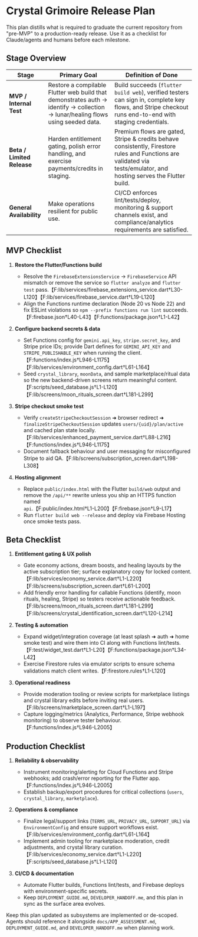 # Crystal Grimoire Release Plan

This plan distills what is required to graduate the current repository from "pre-MVP" to a production-ready release. Use it as a checklist for Claude/agents and humans before each milestone.

## Stage Overview
| Stage | Primary Goal | Definition of Done |
| --- | --- | --- |
| **MVP / Internal Test** | Restore a compilable Flutter web build that demonstrates auth → identify → collection → lunar/healing flows using seeded data. | Build succeeds (`flutter build web`), verified testers can sign in, complete key flows, and Stripe checkout runs end-to-end with staging credentials. |
| **Beta / Limited Release** | Harden entitlement gating, polish error handling, and exercise payments/credits in staging. | Premium flows are gated, Stripe & credits behave consistently, Firestore rules and Functions are validated via tests/emulator, and hosting serves the Flutter build. |
| **General Availability** | Make operations resilient for public use. | CI/CD enforces lint/tests/deploy, monitoring & support channels exist, and compliance/analytics requirements are satisfied. |

## MVP Checklist
1. **Restore the Flutter/Functions build**
   - Resolve the `FirebaseExtensionsService` → `FirebaseService` API mismatch or remove the service so `flutter analyze` and `flutter test` pass.【F:lib/services/firebase_extensions_service.dart†L30-L120】【F:lib/services/firebase_service.dart†L19-L120】
   - Align the Functions runtime declaration (Node 20 vs Node 22) and fix ESLint violations so `npm --prefix functions run lint` succeeds.【F:firebase.json†L40-L43】【F:functions/package.json†L1-L42】

2. **Configure backend secrets & data**
   - Set Functions config for `gemini.api_key`, `stripe.secret_key`, and Stripe price IDs; provide Dart defines for `GEMINI_API_KEY` and `STRIPE_PUBLISHABLE_KEY` when running the client.【F:functions/index.js†L946-L1175】【F:lib/services/environment_config.dart†L61-L164】
   - Seed `crystal_library`, `moonData`, and sample marketplace/ritual data so the new backend-driven screens return meaningful content.【F:scripts/seed_database.js†L1-L120】【F:lib/screens/moon_rituals_screen.dart†L181-L299】

3. **Stripe checkout smoke test**
   - Verify `createStripeCheckoutSession` ➜ browser redirect ➜ `finalizeStripeCheckoutSession` updates `users/{uid}/plan/active` and cached plan state locally.【F:lib/services/enhanced_payment_service.dart†L88-L216】【F:functions/index.js†L946-L1175】
   - Document fallback behaviour and user messaging for misconfigured Stripe to aid QA.【F:lib/screens/subscription_screen.dart†L198-L308】

4. **Hosting alignment**
   - Replace `public/index.html` with the Flutter `build/web` output and remove the `/api/**` rewrite unless you ship an HTTPS function named `api`.【F:public/index.html†L1-L200】【F:firebase.json†L9-L17】
   - Run `flutter build web --release` and deploy via Firebase Hosting once smoke tests pass.

## Beta Checklist
1. **Entitlement gating & UX polish**
   - Gate economy actions, dream boosts, and healing layouts by the active subscription tier; surface explanatory copy for locked content.【F:lib/services/economy_service.dart†L1-L220】【F:lib/screens/subscription_screen.dart†L61-L200】
   - Add friendly error handling for callable Functions (identify, moon rituals, healing, Stripe) so testers receive actionable feedback.【F:lib/screens/moon_rituals_screen.dart†L181-L299】【F:lib/screens/crystal_identification_screen.dart†L120-L214】

2. **Testing & automation**
   - Expand widget/integration coverage (at least splash ➜ auth ➜ home smoke test) and wire them into CI along with Functions lint/tests.【F:test/widget_test.dart†L1-L20】【F:functions/package.json†L34-L42】
   - Exercise Firestore rules via emulator scripts to ensure schema validations match client writes.【F:firestore.rules†L1-L120】

3. **Operational readiness**
   - Provide moderation tooling or review scripts for marketplace listings and crystal library edits before inviting real users.【F:lib/screens/marketplace_screen.dart†L1-L197】
   - Capture logging/metrics (Analytics, Performance, Stripe webhook monitoring) to observe tester behaviour.【F:functions/index.js†L946-L2005】

## Production Checklist
1. **Reliability & observability**
   - Instrument monitoring/alerting for Cloud Functions and Stripe webhooks; add crash/error reporting for the Flutter app.【F:functions/index.js†L946-L2005】
   - Establish backup/export procedures for critical collections (`users`, `crystal_library`, `marketplace`).

2. **Operations & compliance**
   - Finalize legal/support links (`TERMS_URL`, `PRIVACY_URL`, `SUPPORT_URL`) via `EnvironmentConfig` and ensure support workflows exist.【F:lib/services/environment_config.dart†L61-L164】
   - Implement admin tooling for marketplace moderation, credit adjustments, and crystal library curation.【F:lib/services/economy_service.dart†L1-L220】【F:scripts/seed_database.js†L1-L120】

3. **CI/CD & documentation**
   - Automate Flutter builds, Functions lint/tests, and Firebase deploys with environment-specific secrets.
   - Keep `DEPLOYMENT_GUIDE.md`, `DEVELOPER_HANDOFF.me`, and this plan in sync as the surface area evolves.

Keep this plan updated as subsystems are implemented or de-scoped. Agents should reference it alongside `docs/APP_ASSESSMENT.md`, `DEPLOYMENT_GUIDE.md`, and `DEVELOPER_HANDOFF.me` when planning work.
